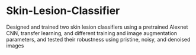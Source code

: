 # Skin-Lesion-Classifier
Designed and trained two skin lesion classifiers using a pretrained Alexnet CNN, transfer learning, and different training and image augmentation parameters, and tested their robustness using pristine, noisy, and denoised images
